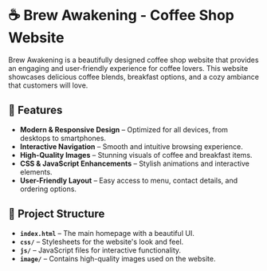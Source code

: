 # ☕ Brew Awakening - Coffee Shop Website

Brew Awakening is a beautifully designed coffee shop website that provides an engaging and user-friendly experience for coffee lovers. This website showcases delicious coffee blends, breakfast options, and a cozy ambiance that customers will love.

## 🌟 Features
- **Modern & Responsive Design** – Optimized for all devices, from desktops to smartphones.
- **Interactive Navigation** – Smooth and intuitive browsing experience.
- **High-Quality Images** – Stunning visuals of coffee and breakfast items.
- **CSS & JavaScript Enhancements** – Stylish animations and interactive elements.
- **User-Friendly Layout** – Easy access to menu, contact details, and ordering options.

## 📁 Project Structure
- **`index.html`** – The main homepage with a beautiful UI.
- **`css/`** – Stylesheets for the website's look and feel.
- **`js/`** – JavaScript files for interactive functionality.
- **`image/`** – Contains high-quality images used on the website.



